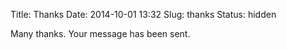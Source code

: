 Title: Thanks
Date: 2014-10-01 13:32
Slug: thanks
Status: hidden

Many thanks. Your message has been sent.
